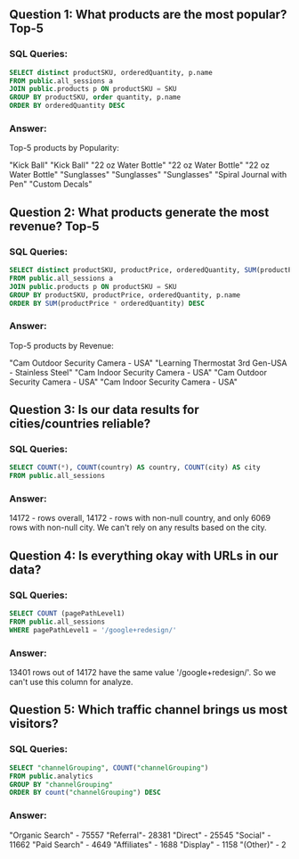 ## Question 1: What products are the most popular? Top-5

### SQL Queries:

```SQL
SELECT distinct productSKU, orderedQuantity, p.name 
FROM public.all_sessions a
JOIN public.products p ON productSKU = SKU
GROUP BY productSKU, order quantity, p.name
ORDER BY orderedQuantity DESC
```

### Answer: 

Top-5 products by Popularity:

"Kick Ball"
"Kick Ball"
"22 oz Water Bottle"
"22 oz Water Bottle"
"22 oz Water Bottle"
"Sunglasses"
"Sunglasses"
"Sunglasses"
"Spiral Journal with Pen"
"Custom Decals"


## Question 2: What products generate the most revenue? Top-5

### SQL Queries:

```SQL
SELECT distinct productSKU, productPrice, orderedQuantity, SUM(productPrice*orderedQuantity), p.name 
FROM public.all_sessions a
JOIN public.products p ON productSKU = SKU
GROUP BY productSKU, productPrice, orderedQuantity, p.name
ORDER BY SUM(productPrice * orderedQuantity) DESC
```

### Answer:

Top-5 products by Revenue:

"Cam Outdoor Security Camera - USA"
"Learning Thermostat 3rd Gen-USA - Stainless Steel"
"Cam Indoor Security Camera - USA"
"Cam Outdoor Security Camera - USA"
"Cam Indoor Security Camera - USA"

## Question 3: Is our data results for cities/countries reliable?

### SQL Queries:

```SQL
SELECT COUNT(*), COUNT(country) AS country, COUNT(city) AS city
FROM public.all_sessions
```
### Answer:
14172 - rows overall,	14172 - rows with non-null country, and only 6069 rows with non-null city. We can't rely on any results based on the city.

## Question 4: Is everything okay with URLs in our data?

### SQL Queries:

```SQL
SELECT COUNT (pagePathLevel1)
FROM public.all_sessions
WHERE pagePathLevel1 = '/google+redesign/'
```

### Answer:
13401 rows out of 14172 have the same value '/google+redesign/'. So we can't use this column for analyze.

## Question 5: Which traffic channel brings us most visitors?

### SQL Queries:

```SQL
SELECT "channelGrouping", COUNT("channelGrouping")
FROM public.analytics
GROUP BY "channelGrouping"
ORDER BY count("channelGrouping") DESC
```

### Answer:

"Organic Search" -	75557
"Referral"-	28381
"Direct" - 25545
"Social" - 11662
"Paid Search" -	4649
"Affiliates" -	1688
"Display"	- 1158
"(Other)"	- 2
